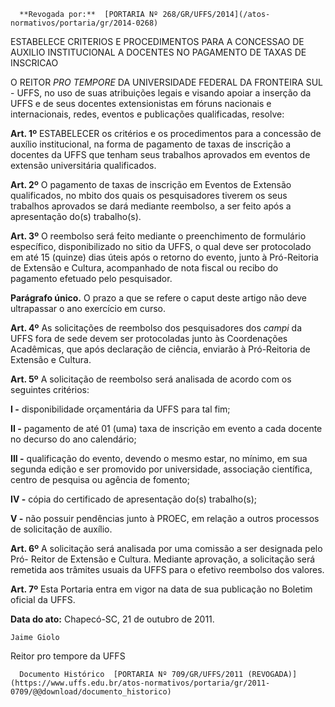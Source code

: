       **Revogada por:**  [PORTARIA Nº 268/GR/UFFS/2014](/atos-normativos/portaria/gr/2014-0268) 

   ESTABELECE CRITERIOS E PROCEDIMENTOS PARA A CONCESSAO DE AUXILIO INSTITUCIONAL A DOCENTES NO PAGAMENTO DE TAXAS DE INSCRICAO  

O REITOR  *PRO TEMPORE*  DA UNIVERSIDADE FEDERAL DA FRONTEIRA SUL - UFFS, no uso de suas atribuições legais e visando apoiar a inserção da UFFS e de seus docentes extensionistas em fóruns nacionais e internacionais, redes, eventos e publicações qualificadas, resolve:

  **Art. 1º**  ESTABELECER os critérios e os procedimentos para a concessão de auxílio institucional, na forma de pagamento de taxas de inscrição a docentes da UFFS que tenham seus trabalhos aprovados em eventos de extensão universitária qualificados.

  **Art. 2º**  O pagamento de taxas de inscrição em Eventos de Extensão qualificados, no mbito dos quais os pesquisadores tiverem os seus trabalhos aprovados se dará mediante reembolso, a ser feito após a apresentação do(s) trabalho(s).

  **Art. 3º**  O reembolso será feito mediante o preenchimento de formulário específico, disponibilizado no sitio da UFFS, o qual deve ser protocolado em até 15 (quinze) dias úteis após o retorno do evento, junto à Pró-Reitoria de Extensão e Cultura, acompanhado de nota fiscal ou recibo do pagamento efetuado pelo pesquisador.

  **Parágrafo único.**  O prazo a que se refere o caput deste artigo não deve ultrapassar o ano exercício em curso.

  **Art. 4º**  As solicitações de reembolso dos pesquisadores dos  *campi*  da UFFS fora de sede devem ser protocoladas junto às Coordenações Acadêmicas, que após declaração de ciência, enviarão à Pró-Reitoria de Extensão e Cultura.

  **Art. 5º**  A solicitação de reembolso será analisada de acordo com os seguintes critérios:

  **I -**  disponibilidade orçamentária da UFFS para tal fim;

  **II -**  pagamento de até 01 (uma) taxa de inscrição em evento a cada docente no decurso do ano calendário;

  **III -**  qualificação do evento, devendo o mesmo estar, no mínimo, em sua segunda edição e ser promovido por universidade, associação científica, centro de pesquisa ou agência de fomento;

  **IV -**  cópia do certificado de apresentação do(s) trabalho(s);

  **V -**  não possuir pendências junto à PROEC, em relação a outros processos de solicitação de auxílio.

  **Art. 6º**  A solicitação será analisada por uma comissão a ser designada pelo Pró- Reitor de Extensão e Cultura. Mediante aprovação, a solicitação será remetida aos trâmites usuais da UFFS para o efetivo reembolso dos valores.

  **Art. 7º**  Esta Portaria entra em vigor na data de sua publicação no Boletim oficial da UFFS.

   **Data do ato:** Chapecó-SC, 21 de outubro de 2011.   
 

    Jaime Giolo   
 Reitor pro tempore da UFFS 

      Documento Histórico  [PORTARIA Nº 709/GR/UFFS/2011 (REVOGADA)](https://www.uffs.edu.br/atos-normativos/portaria/gr/2011-0709/@@download/documento_historico)     
      